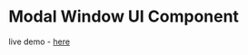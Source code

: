 # Modal Window UI Component

live demo - [here](https://khantseithu.github.io/modal-window-ui-component/)
